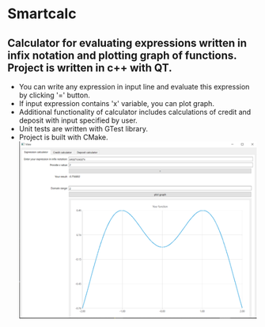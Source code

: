 # Smartcalc
## Calculator for evaluating expressions written in infix notation and plotting graph of functions. Project is written in c++ with QT.

* You can write any expression in input line and evaluate this expression by clicking '=' button.
* If input expression contains 'x' variable, you can plot graph.
* Additional functionality of calculator includes calculations of credit and deposit with input specified by user.
* Unit tests are written with GTest library.
* Project is built with CMake.
![alt text](/manual/main.png "Screenshot of interface")
